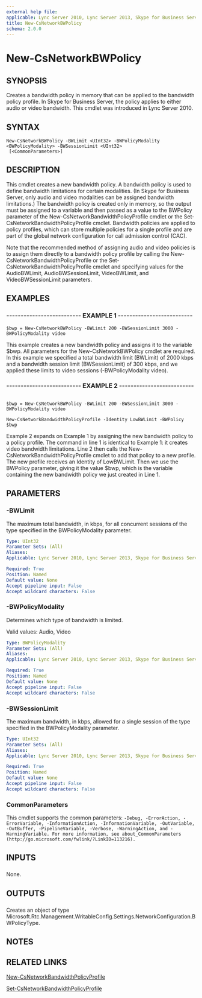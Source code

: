 ```yaml
---
external help file: 
applicable: Lync Server 2010, Lync Server 2013, Skype for Business Server 2015, Skype for Business Server 2019
title: New-CsNetworkBWPolicy
schema: 2.0.0
---
```


# New-CsNetworkBWPolicy

## SYNOPSIS

Creates a bandwidth policy in memory that can be applied to the bandwidth policy profile.
In Skype for Business Server, the policy applies to either audio or video bandwidth.
This cmdlet was introduced in Lync Server 2010.



## SYNTAX

```
New-CsNetworkBWPolicy -BWLimit <UInt32> -BWPolicyModality <BWPolicyModality> -BWSessionLimit <UInt32>
 [<CommonParameters>]
```

## DESCRIPTION

This cmdlet creates a new bandwidth policy.
A bandwidth policy is used to define bandwidth limitations for certain modalities.
(In Skype for Business Server, only audio and video modalities can be assigned bandwidth limitations.) The bandwidth policy is created only in memory, so the output must be assigned to a variable and then passed as a value to the BWPolicy parameter of the New-CsNetworkBandwidthPolicyProfile cmdlet or the Set-CsNetworkBandwidthPolicyProfile cmdlet.
Bandwidth policies are applied to policy profiles, which can store multiple policies for a single profile and are part of the global network configuration for call admission control (CAC).

Note that the recommended method of assigning audio and video policies is to assign them directly to a bandwidth policy profile by calling the New-CsNetworkBandwidthPolicyProfile or the Set-CsNetworkBandwidthPolicyProfile cmdlet and specifying values for the AudioBWLimit, AudioBWSessionLimit, VideoBWLimit, and VideoBWSessionLimit parameters.



## EXAMPLES

### -------------------------- EXAMPLE 1 --------------------------
```
$bwp = New-CsNetworkBWPolicy -BWLimit 200 -BWSessionLimit 3000 -BWPolicyModality video
```

This example creates a new bandwidth policy and assigns it to the variable $bwp.
All parameters for the New-CsNetworkBWPolicy cmdlet are required.
In this example we specified a total bandwidth limit (BWLimit) of 2000 kbps and a bandwidth session limit (BWSessionLimit) of 300 kbps, and we applied these limits to video sessions (-BWPolicyModality video).


### -------------------------- EXAMPLE 2 -------------------------- 
```

$bwp = New-CsNetworkBWPolicy -BWLimit 200 -BWSessionLimit 3000 -BWPolicyModality video

New-CsNetworkBandwidthPolicyProfile -Identity LowBWLimit -BWPolicy $bwp
```

Example 2 expands on Example 1 by assigning the new bandwidth policy to a policy profile.
The command in line 1 is identical to Example 1: it creates video bandwidth limitations.
Line 2 then calls the New-CsNetworkBandwidthPolicyProfile cmdlet to add that policy to a new profile.
The new profile receives an Identity of LowBWLimit.
Then we use the BWPolicy parameter, giving it the value $bwp, which is the variable containing the new bandwidth policy we just created in Line 1.


## PARAMETERS

### -BWLimit
The maximum total bandwidth, in kbps, for all concurrent sessions of the type specified in the BWPolicyModality parameter.

```yaml
Type: UInt32
Parameter Sets: (All)
Aliases: 
Applicable: Lync Server 2010, Lync Server 2013, Skype for Business Server 2015, Skype for Business Server 2019

Required: True
Position: Named
Default value: None
Accept pipeline input: False
Accept wildcard characters: False
```

### -BWPolicyModality
Determines which type of bandwidth is limited.

Valid values: Audio, Video

```yaml
Type: BWPolicyModality
Parameter Sets: (All)
Aliases: 
Applicable: Lync Server 2010, Lync Server 2013, Skype for Business Server 2015, Skype for Business Server 2019

Required: True
Position: Named
Default value: None
Accept pipeline input: False
Accept wildcard characters: False
```

### -BWSessionLimit
The maximum bandwidth, in kbps, allowed for a single session of the type specified in the BWPolicyModality parameter.

```yaml
Type: UInt32
Parameter Sets: (All)
Aliases: 
Applicable: Lync Server 2010, Lync Server 2013, Skype for Business Server 2015, Skype for Business Server 2019

Required: True
Position: Named
Default value: None
Accept pipeline input: False
Accept wildcard characters: False
```

### CommonParameters
This cmdlet supports the common parameters: `-Debug, -ErrorAction, -ErrorVariable, -InformationAction, -InformationVariable, -OutVariable, -OutBuffer, -PipelineVariable, -Verbose, -WarningAction, and -WarningVariable. For more information, see about_CommonParameters (http://go.microsoft.com/fwlink/?LinkID=113216).`

## INPUTS

###  
None.

## OUTPUTS

###  
Creates an object of type Microsoft.Rtc.Management.WritableConfig.Settings.NetworkConfiguration.BWPolicyType.

## NOTES

## RELATED LINKS

[New-CsNetworkBandwidthPolicyProfile](New-CsNetworkBandwidthPolicyProfile.md)

[Set-CsNetworkBandwidthPolicyProfile](Set-CsNetworkBandwidthPolicyProfile.md)

